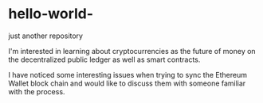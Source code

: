 # hello-world-
just another repository

I'm interested in learning about cryptocurrencies as the future of money on the decentralized public ledger as well as smart contracts.

I have noticed some interesting issues when trying to sync the Ethereum Wallet block chain and would like to discuss them with someone familiar with the process.
